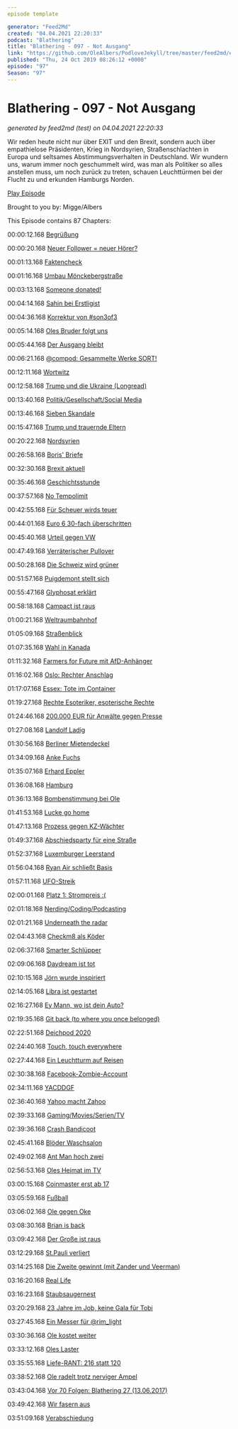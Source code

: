 ```yaml
---
episode template

generator: "Feed2Md"
created: "04.04.2021 22:20:33"
podcast: "Blathering"
title: "Blathering - 097 - Not Ausgang"
link: "https://github.com/OleAlbers/PodloveJekyll/tree/master/feed2md/example/export/seasons/4/2019/10/Blathering___097___Not_Ausgang.md"
published: "Thu, 24 Oct 2019 08:26:12 +0000"
episode: "97"
Season: "97"
---
```


# Blathering - 097 - Not Ausgang
_generated by feed2md (test) on 04.04.2021 22:20:33_

Wir reden heute nicht nur über EXIT und den Brexit, sondern auch über empathielose Präsidenten, Krieg in Nordsyrien, Straßenschlachten in Europa und seltsames Abstimmungsverhalten in Deutschland. Wir wundern uns, warum immer noch geschummelt wird, was man als Politiker so alles anstellen muss, um noch zurück zu treten, schauen Leuchttürmen bei der Flucht zu und erkunden Hamburgs Norden.

[Play Episode](https://www.blathering.de/podlove/file/981/s/feed/c/mp3/blathering_097.mp3)

Brought to you by: Migge/Albers

This Episode contains 87 Chapters:


00:00:12.168 [Begrüßung]()

00:00:20.168 [Neuer Follower = neuer Hörer?](https://twitter.com/DoppelDipl)

00:01:13.168 [Faktencheck]()

00:01:16.168 [Umbau Mönckebergstraße](https://www.ndr.de/nachrichten/hamburg/Moenckebergstrasse-Gericht-erlaubt-Bahnhofsumbau,hochbahn572.html)

00:03:13.168 [Someone donated!](https://auphonic.com/donate_credits?user=blathering)

00:04:14.168 [Sahin bei Erstligist](https://www.ndr.de/sport/fussball/Nach-St-Pauli-Rauswurf-Sahin-nun-bei-Basaksehir,sahin128.html)

00:04:36.168 [Korrektur von #son3of3](https://de.wikipedia.org/wiki/Iron_Man_3)

00:05:14.168 [Oles Bruder folgt uns](https://twitter.com/Konkie1969)

00:05:44.168 [Der Ausgang bleibt](https://taz.de/Aussteigerhilfe-Projekt-fuer-Neonazis/!5634551/)

00:06:21.168 [@compod: Gesammelte Werke SORT!](https://twitter.com/search?q=(from%3Acompod)%20(%40blathering_pod)%20until%3A2019-10-22%20since%3A2019-10-16&src=typed_query&f=live)

00:12:11.168 [Wortwitz](https://twitter.com/Dirk_Jacobs_SH/status/1186331083425628161)

00:12:58.168 [Trump und die Ukraine (Longread)](https://www.spiegel.de/politik/ausland/donald-trump-und-die-ukraine-affaere-die-wichtigsten-fragen-und-antworten-a-1292642.html)

00:13:40.168 [Politik/Gesellschaft/Social Media]()

00:13:46.168 [Sieben Skandale](https://twitter.com/TheDailyShow/status/1185005324119396352)

00:15:47.168 [Trump und trauernde Eltern](https://www.fr.de/politik/donald-trump-trauer-einer-britischen-familie-eigene-genutzt-gescheitert-zr-13125918.html)

00:20:22.168 [Nordsyrien](https://taz.de/Vorstoss-der-Verteidigungsministerin/!5635697/)

00:26:58.168 [Boris' Briefe](https://twitter.com/bbclaurak/status/1185662057523404801)

00:32:30.168 [Brexit aktuell](https://twitter.com/jonworth/status/1186728933569519619)

00:35:46.168 [Geschichtsstunde](https://de.wikipedia.org/wiki/Geschichte_Irlands#Vom_B%C3%BCrgerkrieg_bis_zum_Vereinigten_K%C3%B6nigreich)

00:37:57.168 [No Tempolimit](https://twitter.com/tmigge/status/1184916982363250689)

00:42:55.168 [Für Scheuer wirds teuer](https://taz.de/Scheuers-Pkw-Maut-Desaster/!5635707/)

00:44:01.168 [Euro 6 30-fach überschritten](https://www.rbb24.de/politik/beitrag/2019/10/abgase-dieselskandal-nox-messung-kraftfahrtbundesamt-autos-schmutzig.html)

00:45:40.168 [Urteil gegen VW](https://www.ndr.de/nachrichten/hamburg/Urteil-VW-soll-mehr-als-den-Kaufpreis-zurueckzahlen,vwurteil104.html)

00:47:49.168 [Verräterischer Pullover](https://twitter.com/tmigge/status/1185082269997948928)

00:50:28.168 [Die Schweiz wird grüner](https://taz.de/Parlamentswahl-in-der-Schweiz/!5631916/)

00:51:57.168 [Puigdemont stellt sich](https://twitter.com/tagesschau/status/1185136706762264576)

00:55:47.168 [Glyphosat erklärt](https://www.youtube.com/watch?v=2K0TAphTfaI)

00:58:18.168 [Campact ist raus](https://twitter.com/georgrestle/status/1186253017059905536)

01:00:21.168 [Weltraumbahnhof](https://ze.tt/die-cdu-traeumt-von-einem-weltraumbahnhof-und-das-internet-lacht-sich-kaputt/)

01:05:09.168 [Straßenblick](https://taz.de/Datenschutz-bei-Google-Street-View/!5632068/)

01:07:35.168 [Wahl in Kanada](https://taz.de/Parlamentswahl-in-Kanada/!5635698/)

01:11:32.168 [Farmers for Future mit AfD-Anhänger](https://taz.de/Proteste-der-Landwirte-in-Thueringen/!5633139/)

01:16:02.168 [Oslo: Rechter Anschlag](https://www.telegraph.co.uk/news/2019/10/22/armed-man-steals-ambulance-drives-crowds-oslo/)

01:17:07.168 [Essex: Tote im Container](https://www.bbc.com/news/uk-england-50150070)

01:19:27.168 [Rechte Esoteriker, esoterische Rechte](https://www.deutschlandfunk.de/rechtsextreme-online-angebote-rechte-esoteriker-im-krieg.724.de.html?dram:article_id=461384)

01:24:46.168 [200.000 EUR für Anwälte gegen Presse](https://www.golem.de/news/pressefreiheit-behoerden-geben-unsummen-zum-abwenden-von-presseanfragen-aus-1910-144488.html)

01:27:08.168 [Landolf Ladig](https://www.youtube.com/watch?v=5r1bzvO4E6k)

01:30:56.168 [Berliner Mietendeckel](https://www.tagesspiegel.de/politik/verfassungsgericht-soll-entscheiden-fdp-fordert-seehofer-zu-klage-gegen-berliner-mietendeckel-auf/25149202.html)

01:34:09.168 [Anke Fuchs](https://de.wikipedia.org/wiki/Anke_Fuchs)

01:35:07.168 [Erhard Eppler](https://de.wikipedia.org/wiki/Erhard_Eppler)

01:36:08.168 [Hamburg]()

01:36:13.168 [Bombenstimmung bei Ole](https://www.ndr.de/nachrichten/hamburg/Bomben-Entschaerfung-in-Hamburg-Schnelsen-geglueckt,bombenfund234.html)

01:41:53.168 [Lucke go home](https://threadreaderapp.com/thread/1184481075877367810.html)

01:47:13.168 [Prozess gegen KZ-Wächter](https://apnews.com/99880708acf7460499db0ca3601b445e)

01:49:37.168 [Abschiedsparty für eine Straße](https://twitter.com/HH_BWVI/status/1185115869279600646)

01:52:37.168 [Luxemburger Leerstand](https://www.hamburg1.de/nachrichten/42547/Illegaler_Wohnungsleerstand_in_Eppendorf.html)

01:56:04.168 [Ryan Air schließt Basis](https://www.ndr.de/nachrichten/hamburg/Ryanair-schliesst-Basis-am-Hamburger-Flughafen,ryanair272.html)

01:57:11.168 [UFO-Streik](https://www.hamburg1.de/nachrichten/42553/Warnstreik_trifft_Hamburger_Flughafen.html)

02:00:01.168 [Platz 1: Strompreis :(](https://www.hamburg1.de/nachrichten/42514/Strompreis_in_Hamburg_am_hoechsten.html)

02:01:18.168 [Nerding/Coding/Podcasting]()

02:01:21.168 [Underneath the radar](https://www.zdnet.de/88371231/gestenerkennung-und-90-hz-display-google-stellt-pixel-4-und-4-xl-vor/)

02:04:43.168 [Checkm8 als Köder](https://www.zdnet.de/88371259/checkm8-online-betrueger-imitieren-jailbreak-seite-nach/)

02:06:37.168 [Smarter Schlüpper](https://twitter.com/tmigge/status/1184780712018358277)

02:09:06.168 [Daydream ist tot](https://www.golem.de/news/virtual-reality-google-gibt-daydream-auf-1910-144443.html)

02:10:15.168 [Jörn wurde inspiriert](https://twitter.com/schaarsen/status/1185273371413700615)

02:14:05.168 [Libra ist gestartet](https://www.golem.de/news/digitalwaehrung-libra-association-geht-mit-21-mitgliedern-an-den-start-1910-144452.html)

02:16:27.168 [Ey Mann, wo ist dein Auto?](https://techcrunch.com/2019/10/19/mercedes-benz-app-glitch-exposed/)

02:19:35.168 [Git back (to where you once belonged)](https://twitter.com/stammtischphilo/status/1186004599217504257)

02:22:51.168 [Deichpod 2020](https://twitter.com/deichpod/status/1186336084139098113)

02:24:40.168 [Touch, touch everywhere](https://www.zdnet.de/88371487/neue-sensortechnik-macht-nahezu-beliebige-oberflaechen-touchfaehig/)

02:27:44.168 [Ein Leuchtturm auf Reisen](https://twitter.com/tmigge/status/1186718258176630784)

02:30:38.168 [Facebook-Zombie-Account](https://twitter.com/stammtischphilo/status/1186605684831506433)

02:34:11.168 [YACDDGF](https://twitter.com/stammtischphilo/status/1186910864873578496)

02:36:40.168 [Yahoo macht Zahoo](https://www.heise.de/newsticker/meldung/Yahoo-loescht-alle-Inhalte-auf-der-Groups-Seite-4558596.html)

02:39:33.168 [Gaming/Movies/Serien/TV]()

02:39:36.168 [Crash Bandicoot](https://www.crashbandicoot.com/de)

02:45:41.168 [Blöder Waschsalon](https://www.netflix.com/watch/80994011)

02:49:02.168 [Ant Man hoch zwei](https://www.youtube.com/watch?v=5w54yW2Ur50)

02:56:53.168 [Oles Heimat im TV](https://www.ndr.de/fernsehen/sendungen/treckerfahrer-duerfen-das/XXL-Wasserrutsche-irische-Klaenge-und-ein-Ernte-Finale,sendung954534.html)

03:00:15.168 [Coinmaster erst ab 17](https://www.golem.de/news/coinmaster-boehmermann-stoesst-pruefung-von-gluecksspielapps-fuer-kinder-an-1910-144428.html)

03:05:59.168 [Fußball]()

03:06:02.168 [Ole gegen Oke](http://millernton.de/2019/10/18/der-wert-der-werte-diskussion/)

03:08:30.168 [Brian is back](https://twitter.com/Volksstimme_Spo/status/1184769771864113152)

03:09:42.168 [Der Große ist raus](http://www.fussball.de/spiel/condor-3-rahlstedt-4/-/spiel/027I7R1N7C000000VS5489B4VU9HDBC9#!/)

03:12:29.168 [St.Pauli verliert](https://www.stefangroenveld.de/2019/gegen-den-faschismus-aber-nicht-gegen-darmstadt/)

03:14:25.168 [Die Zweite gewinnt (mit Zander und Veerman)](https://www.youtube.com/watch?v=8cSREeYhBZQ)

03:16:20.168 [Real Life]()

03:16:23.168 [Staubsaugernest](https://twitter.com/stammtischphilo/status/1185913332374659072)

03:20:29.168 [23 Jahre im Job, keine Gala für Tobi](http://i1t2b3.de/VPZG.pdf)

03:27:45.168 [Ein Messer für @rim_light](https://twitter.com/rim_light/status/1185231927328022528)

03:30:36.168 [Ole kostet weiter](https://twitter.com/stammtischphilo/status/1186304387280494592)

03:33:12.168 [Oles Laster](https://twitter.com/stammtischphilo/status/1186634782421053447)

03:35:55.168 [Liefe-RANT: 216 statt 120](https://twitter.com/tmigge/status/1186664621446447104)

03:38:52.168 [Ole radelt trotz nerviger Ampel](https://twitter.com/stammtischphilo/status/1186405060617670656)

03:43:04.168 [Vor 70 Folgen: Blathering 27 (13.06.2017)](https://www.blathering.de/2017/06/blathering-027-die-grosse-geburtstagssause/)

03:49:42.168 [Wir fasern aus]()

03:51:09.168 [Verabschiedung]()


